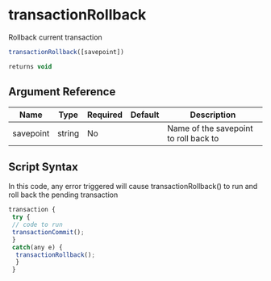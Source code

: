 # transactionRollback

Rollback current transaction

```javascript
transactionRollback([savepoint])
```

```javascript
returns void
```

## Argument Reference

| Name | Type | Required | Default | Description |
| --- | --- | --- | --- | --- |
| savepoint | string | No |  | Name of the savepoint to roll back to |

## Script Syntax

In this code, any error triggered will cause transactionRollback() to run and roll back the pending transaction

```javascript
transaction { 
 try { 
 // code to run 
 transactionCommit(); 
 } 
 catch(any e) { 
  transactionRollback(); 
  } 
 }
```
